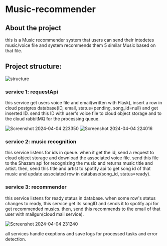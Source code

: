 # Music-recommender

## About the project
this is a Music recommender system that users can send their intedetes music/voice file and system recommends them 5 similar Music based on that file.

## Project structure:
![structure](https://github.com/pooyatfn/Music-recommender/assets/98226980/e932a71f-9898-4210-b884-114848067160)

### service 1: requestApi
  this service get users voice file and email(written with Flask), insert a row in cloud postgres database(ID, email, status=pending, song_id=null) and get inserted ID. send this ID with user's voice file to cloud object storage and to the cloud rabbitMQ for the processing queue.

![Screenshot 2024-04-04 223350](https://github.com/pooyatfn/Music-recommender/assets/98226980/2b268ee5-4522-4457-a740-6601651ba832)
![Screenshot 2024-04-04 224016](https://github.com/pooyatfn/Music-recommender/assets/98226980/f0cd4c33-057d-4389-8045-360688bde2d3)


### service 2: music recognition
  this service listens for ids in queue. when it get the id, send a request to cloud object storage and download the associated voice file. send this file to the Shazam api for recognizing the music and returns music title and artist. then, send this title and artist to spotify api to get song id of that music and update associated row in database(song_id, status=ready).



### service 3: recommender
  this service listens for ready status in database. when some row's status changes to ready, this service get its songID and sends it to spotify api for get recommended musics. then, send this recommends to the email of that user with mailgun(cloud mail service).

![Screenshot 2024-04-04 231240](https://github.com/pooyatfn/Music-recommender/assets/98226980/0aee6f55-b320-4216-a1f8-d8dfd83471a3)

  all services handle exeptions and save logs for processed tasks and error detection.
  
